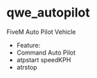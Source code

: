 # qwe_autopilot
 FiveM Auto Pilot Vehicle
 
 - Feature:
 - Command Auto Pilot 
 - atpstart speedKPH 
 - atrstop
